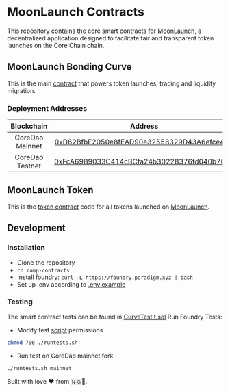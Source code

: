 # MoonLaunch Contracts

This repository contains the core smart contracts for [MoonLaunch](https://core-launch.netlify.app/), a decentralized application designed to facilitate fair and transparent token launches on the Core Chain chain.

## MoonLaunch Bonding Curve

This is the main [contract](/src/Curve.sol) that powers token launches, trading and liquidity migration.

### Deployment Addresses

|  Blockchain  |                                                            Address                                                            |
| :----------: | :---------------------------------------------------------------------------------------------------------------------------: |
| CoreDao Mainnet | [0xD62BfbF2050e8fEAD90e32558329D43A6efce4C8](https://scan.coredao.org/address/0xd62bfbf2050e8fead90e32558329d43a6efce4c8#transactions) |
| CoreDao Testnet  | [0xFcA69B9033C414cBCfa24b30228376fd040b70B2](https://scan.test.btcs.network/address/0xFcA69B9033C414cBCfa24b30228376fd040b70B2#transactions) |

## MoonLaunch Token
This is the [token contract](/src/Token.sol) code for all tokens launched on [MoonLaunch](https://core-launch.netlify.app/).

## Development

### Installation

- Clone the repository
- `cd ramp-contracts`
- Install foundry: `curl -L https://foundry.paradigm.xyz | bash`
- Set up .env according to [.env.example](/.env.example)

### Testing
The smart contract tests can be found in [CurveTest.t.sol](/test/CurveTest.t.sol)
Run Foundry Tests:
- Modify test [script](/runtests.sh) permissions
```bash
chmod 700 ./runtests.sh
```
- Run test on CoreDao mainnet fork
```bash
./runtests.sh mainnet
```

Built with love ❤️ from 🇳🇬🚀.
